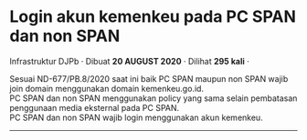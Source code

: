 Login akun kemenkeu pada PC SPAN dan non SPAN
=============================================

Infrastruktur DJPb · Dibuat **20 AUGUST 2020** · Dilihat **295 kali** ·

Sesuai ND-677/PB.8/2020 saat ini baik PC SPAN maupun non SPAN wajib join domain menggunakan domain kemenkeu.go.id.  
PC SPAN dan non SPAN menggunakan policy yang sama selain pembatasan penggunaan media eksternal pada PC SPAN.  
PC SPAN dan non SPAN wajib login menggunakan akun kemenkeu.  

  
  
  

* * *